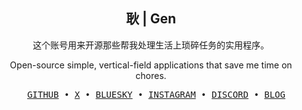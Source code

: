 <h2 align="center">耿 | Gen</h2>

<p align="center">这个账号用来开源那些帮我处理生活上琐碎任务的实用程序。</p>

<p align="center">Open-source simple, vertical-field applications that save me time on chores.</p>

<pre align="center">
  <a href="https://github.com/kabeep">GITHUB</a> • <a href="https://x.com/zhngzix42735971">X</a> • <a href="https://bsky.app/profile/kabeep.bsky.social">BLUESKY</a> • <a href="https://www.instagram.com/amoytac97/">INSTAGRAM</a> • <a href="https://discord.gg/ekwVu3nr">DISCORD</a> • <a href="https://www.cnblogs.com/97z4moon">BLOG</a>
</pre>
